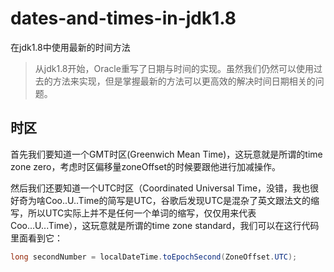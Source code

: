 # dates-and-times-in-jdk1.8
在jdk1.8中使用最新的时间方法

> 从jdk1.8开始，Oracle重写了日期与时间的实现。虽然我们仍然可以使用过去的方法来实现，但是掌握最新的方法可以更高效的解决时间日期相关的问题。


## 时区

首先我们要知道一个GMT时区(Greenwich Mean Time)，这玩意就是所谓的time zone zero，考虑时区偏移量zoneOffset的时候要跟他进行加减操作。

然后我们还要知道一个UTC时区（Coordinated Universal Time，没错，我也很好奇为啥Coo..U..Time的简写是UTC，谷歌后发现UTC是混杂了英文跟法文的缩写，所以UTC实际上并不是任何一个单词的缩写，仅仅用来代表Coo...U...Time），这玩意就是所谓的time zone standard，我们可以在这行代码里面看到它：

````java
long secondNumber = localDateTime.toEpochSecond(ZoneOffset.UTC);
````








